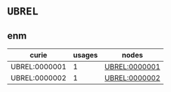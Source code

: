 # `UBREL`

## enm

| curie         |   usages | nodes                                                 |
|---------------|----------|-------------------------------------------------------|
| UBREL:0000001 |        1 | [UBREL:0000001](https://bioregistry.io/UBREL:0000001) |
| UBREL:0000002 |        1 | [UBREL:0000002](https://bioregistry.io/UBREL:0000002) |

